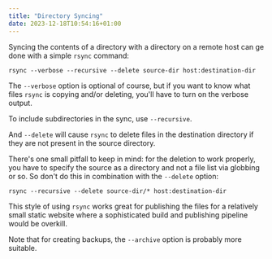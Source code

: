 ```yaml
---
title: "Directory Syncing"
date: 2023-12-18T10:54:16+01:00
---
```


Syncing the contents of a directory with a directory on a remote host can
ge done with a simple `rsync` command:

```shell
rsync --verbose --recursive --delete source-dir host:destination-dir
```

The `--verbose` option is optional of course, but if you want to know what
files `rsync` is copying and/or deleting, you'll have to turn on the verbose
output.

To include subdirectories in the sync, use `--recursive`.

And `--delete` will cause `rsync` to delete files in the destination directory
if they are not present in the source directory.

There's one small pitfall to keep in mind: for the deletion to work properly,
you have to specify the source as a directory and not a file list via globbing
or so. So don't do this in combination with the `--delete` option:

```shell
rsync --recursive --delete source-dir/* host:destination-dir
```

This style of using `rsync` works great for publishing the files for a
relatively small static website where a sophisticated build and publishing
pipeline would be overkill.

Note that for creating backups, the `--archive` option is probably more
suitable.
